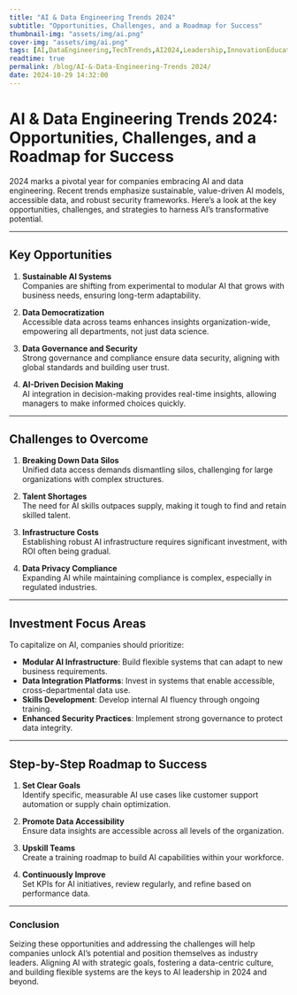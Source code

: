 ```yaml
---
title: "AI & Data Engineering Trends 2024"
subtitle: "Opportunities, Challenges, and a Roadmap for Success"
thumbnail-img: "assets/img/ai.png"
cover-img: "assets/img/ai.png"
tags: [AI,DataEngineering,TechTrends,AI2024,Leadership,InnovationEducation]
readtime: true
permalink: /blog/AI-&-Data-Engineering-Trends 2024/
date: 2024-10-29 14:32:00
---
```

# AI & Data Engineering Trends 2024: Opportunities, Challenges, and a Roadmap for Success

2024 marks a pivotal year for companies embracing AI and data engineering. Recent trends emphasize sustainable, value-driven AI models, accessible data, and robust security frameworks. Here’s a look at the key opportunities, challenges, and strategies to harness AI’s transformative potential.

---

## Key Opportunities

1. **Sustainable AI Systems**  
   Companies are shifting from experimental to modular AI that grows with business needs, ensuring long-term adaptability.

2. **Data Democratization**  
   Accessible data across teams enhances insights organization-wide, empowering all departments, not just data science.

3. **Data Governance and Security**  
   Strong governance and compliance ensure data security, aligning with global standards and building user trust.

4. **AI-Driven Decision Making**  
   AI integration in decision-making provides real-time insights, allowing managers to make informed choices quickly.

---

## Challenges to Overcome

1. **Breaking Down Data Silos**  
   Unified data access demands dismantling silos, challenging for large organizations with complex structures.

2. **Talent Shortages**  
   The need for AI skills outpaces supply, making it tough to find and retain skilled talent.

3. **Infrastructure Costs**  
   Establishing robust AI infrastructure requires significant investment, with ROI often being gradual.

4. **Data Privacy Compliance**  
   Expanding AI while maintaining compliance is complex, especially in regulated industries.

---

## Investment Focus Areas

To capitalize on AI, companies should prioritize:

- **Modular AI Infrastructure**: Build flexible systems that can adapt to new business requirements.
- **Data Integration Platforms**: Invest in systems that enable accessible, cross-departmental data use.
- **Skills Development**: Develop internal AI fluency through ongoing training.
- **Enhanced Security Practices**: Implement strong governance to protect data integrity.

---

## Step-by-Step Roadmap to Success

1. **Set Clear Goals**  
   Identify specific, measurable AI use cases like customer support automation or supply chain optimization.

2. **Promote Data Accessibility**  
   Ensure data insights are accessible across all levels of the organization.

3. **Upskill Teams**  
   Create a training roadmap to build AI capabilities within your workforce.

4. **Continuously Improve**  
   Set KPIs for AI initiatives, review regularly, and refine based on performance data.

---

### Conclusion

Seizing these opportunities and addressing the challenges will help companies unlock AI’s potential and position themselves as industry leaders. Aligning AI with strategic goals, fostering a data-centric culture, and building flexible systems are the keys to AI leadership in 2024 and beyond.
